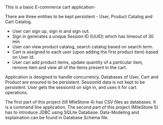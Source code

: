 This is a basic E-commerce cart application-

There are three entities to be kept persistent - User, Product Catalog and Cart Catalog.

- User can sign up, sign in and sign out.
- Sign in generates a unique Session ID (UUID) which has timeout of 30 min
- User can view product catalog, search catalog based on search term.
- Cart is assigned to each user (upon adding the first product item) based on User Id.
- User can add product items, update quantity of a particular item, remove item and view all of the items present in the cart.

Application is designed to handle concurrency. Databases of User, Cart and Product are ensured to be persistent. SessionId data is not kept to be persistent.
User gets the sessionId on sign in, and uses it for cart operations.

The first part of this project (till MileStone 4) has CSV files as databases. It is a command line application.
The second part of this project (MileStone 5) has to introduce JDBC using SQLite Database. Data-Modeling and explaination can be found in Database Schema file.

